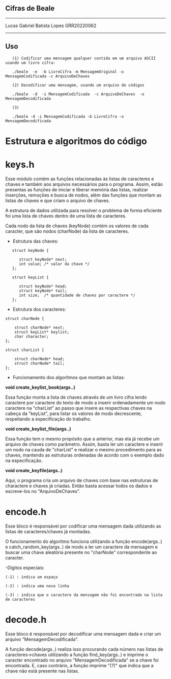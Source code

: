 ## Cifras de Beale

---

Lucas Gabriel Batista Lopes 
GRR20220062

---

## Uso

```
   (1) Codificar uma mensagem qualquer contida em um arquivo ASCII usando um livro cifra:

   ./beale  -e  -b LivroCifra -m MensagemOriginal -o MensagemCodificada -c ArquivoDeChaves 

   (2) Decodificar uma mensagem, usando um arquivo de códigos

   ./beale  -d  -i MensagemCodificada  -c ArquivoDeChaves  -o MensagemDecodificada 

   (3)

   ./beale -d -i MensagemCodificada -b LivroCifra -o MensagemDecodificada 
```

# Estrutura e algoritmos do código

# keys.h

Esse módulo contém as funções relacionadas às listas de caracteres e chaves e também aos arquivos necessários para o programa. Assim, estão presentas as funções de iniciar e liberar memória das listas, realizar inserções, remoções e busca de nodos, além das funções que montam as listas de chaves e que criam o arquivo de chaves.

A estrutura de dados utilizada para resolver o problema de forma eficiente foi uma lista de chaves dentro de uma lista de caracteres.

Cada nodo da lista de chaves (keyNode) contém os valores de cada caracter, que são nodos (charNode) da lista de caracteres.

- Estrutura das chaves:
```
   struct keyNode {

      struct keyNode* next;
      int value; /* valor da chave */
   };

   struct keyList {

      struct keyNode* head;
      struct keyNode* tail;
      int size;  /* quantidade de chaves por caractere */   
   };
```

- Estrutura dos caracteres:
```
struct charNode {

    struct charNode* next;
    struct keyList* keylist;
    char character;
};

struct charList {

    struct charNode* head;
    struct charNode* tail;
};
```

- Funcionamento dos algoritmos que montam as listas:

__void create_keylist_book(args..)__

Essa função monta a lista de chaves através de um livro cifra lendo caractere por caractere do texto de modo a inserir ordenadamente um nodo caractere na "charList" ao passo que insere as respectivas chaves na cabeça da "keyList", para listar os valores de modo decrescente, respeitando a especificação do trabalho.

__void create_keylist_file(args..)__

Essa função tem o mesmo propósito que a anterior, mas ela já recebe um arquivo de chaves como parâmetro. Assim, basta ler um caractere e inserir um nodo na cauda de "charList" e realizar o mesmo procedimento para as chaves, mantendo as estruturas ordenadas de acordo com o exemplo dado na especificação.

__void create_keyfile(args..)__

Aqui, o programa cria um arquivo de chaves com base nas estruturas de charactere e chaves já criadas. Então basta acessar todos os dados e escreve-los no "ArquivoDeChaves".

# encode.h

Esse bloco é responsável por codificar uma mensagem dada utilizando as listas de caracteres/chaves já montadas.

O funcionamento do algoritmo funciona utilizando a função encode(args..) e catch_random_key(args..) de modo a ler um caractere da mensagem e buscar uma chave aleatória presente no "charNode" correspondente ao caracter.

-Dígitos especiais:
```
(-1) : indica um espaço

(-2) : indica uma nova linha

(-3) : indica que o caractere da mensagem não foi encontrado na lista de caracteres
```

# decode.h

Esse bloco é responsável por decodificar uma mensagem dada e criar um arquivo "MensagemDecodificada".

A função decode(args..) realiza isso procurando cada número nas listas de caracteres->chaves utilizando a função find_key(args..) e imprime o caracter encontrado no arquivo "MensagemDecodificada" se a chave foi encontrada. E, caso contrário, a função imprime "(?)" que indica que a chave não está presente nas listas.

